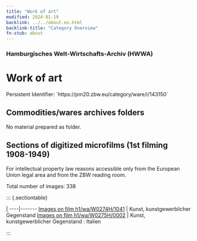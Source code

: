 ```yaml
---
title: "Work of art"
modified: 2024-01-19
backlink: ../../about.en.html
backlink-title: "Category Overview"
fn-stub: about
---
```


### Hamburgisches Welt-Wirtschafts-Archiv (HWWA)

# Work of art

<div class="hint">Persistent Identifier: `https://pm20.zbw.eu/category/ware/i/143150`</div>







## Commodities/wares archives folders





No material prepared as folder.



<a id="filmsections" />

## Sections of digitized microfilms (1st filming 1908-1949)

<p>For intellectual property law reasons accessible only from the European Union legal area and from the ZBW reading room.</p>



<p>Total number of images: 338</p>




::: {.sectiontable}

 | 
----|-------
<a class="btn" href="https://pm20.zbw.eu/film/h1/wa/W0274H/1041" rel="nofollow">Images on film h1/wa/W0274H/1041</a> | Kunst, kunstgewerblicher Gegenstand
<a class="btn" href="https://pm20.zbw.eu/film/h1/wa/W0275H/0002" rel="nofollow">Images on film h1/wa/W0275H/0002</a> | Kunst, kunstgewerblicher Gegenstand : Italien


:::
















